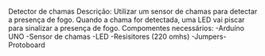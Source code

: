 Detector de chamas
Descrição: Utilizar um sensor de chamas para detectar a presença de fogo. Quando a chama for detectada, uma LED vai piscar para sinalizar a presença de fogo.
Compomentes necessários:
-Arduíno UNO
-Sensor de chamas
-LED
-Resisitores (220 omhs)
-Jumpers- Protoboard
